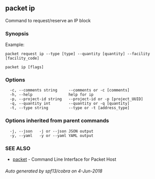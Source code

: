 ## packet ip

Command to request/reserve an IP block

### Synopsis

Example:
	
	packet request ip --type [type] --quantity [quantity] --facility [facility_code]
	

```
packet ip [flags]
```

### Options

```
  -c, --comments string     --comments or -c [comments]
  -h, --help                help for ip
  -p, --project-id string   --project-id or -p [project_UUID]
  -q, --quantity int        --quantity or -q [quantity]
  -t, --type string         --type or -t [address_type]
```

### Options inherited from parent commands

```
  -j, --json   -j or --json JSON output
  -y, --yaml   -y or --yaml YAML output
```

### SEE ALSO

* [packet](packet.md)	 - Command Line Interface for Packet Host

###### Auto generated by spf13/cobra on 4-Jun-2018

